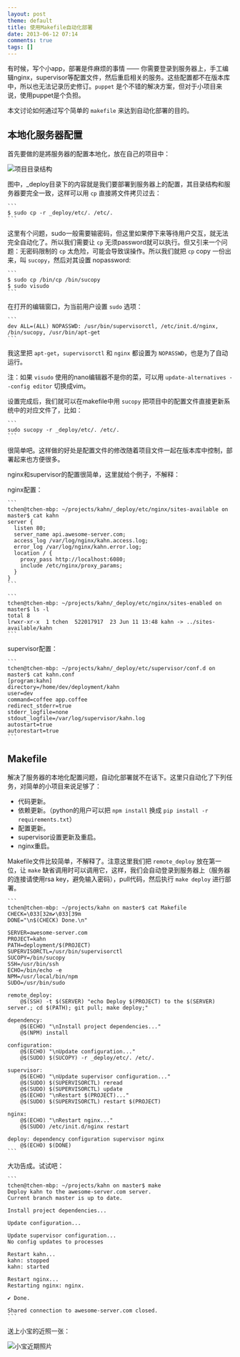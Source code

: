 ```yaml
---
layout: post
theme: default
title: 使用Makefile自动化部署
date: 2013-06-12 07:14
comments: true
tags: []
---
```


有时候，写个小app，部署是件麻烦的事情 —— 你需要登录到服务器上，手工编辑nginx，supervisor等配置文件，然后重启相关的服务。这些配置都不在版本库中，所以也无法记录历史修订。``puppet`` 是个不错的解决方案，但对于小项目来说，使用puppet是个负担。

本文讨论如何通过写个简单的 ``makefile`` 来达到自动化部署的目的。

<!--more-->

## 本地化服务器配置

首先要做的是將服务器的配置本地化，放在自己的项目中：

![项目目录结构](/assets/img/snapshots/project_layout.jpg)

图中，_deploy目录下的内容就是我们要部署到服务器上的配置，其目录结构和服务器要完全一致，这样可以用 ``cp`` 直接將文件拷贝过去：

    ```
    $ sudo cp -r _deploy/etc/. /etc/.
    ```

这里有个问题，sudo一般需要输密码，但这里如果停下来等待用户交互，就无法完全自动化了。所以我们需要让 ``cp`` 无须password就可以执行。但又引来一个问题：无密码限制的 ``cp`` 太危险，可能会导致误操作。所以我们就把 ``cp`` copy 一份出来，叫 ``sucopy``，然后对其设置 nopassword:

    ```
    $ sudo cp /bin/cp /bin/sucopy
    $ sudo visudo
    ```

在打开的编辑窗口，为当前用户设置 ``sudo`` 选项：

    ```
    dev ALL=(ALL) NOPASSWD: /usr/bin/supervisorctl, /etc/init.d/nginx, /bin/sucopy, /usr/bin/apt-get
    ```

我这里把 ``apt-get``，``supervisorctl`` 和 ``nginx`` 都设置为 ``NOPASSWD``，也是为了自动运行。

注：如果 ``visudo`` 使用的nano编辑器不是你的菜，可以用 ``update-alternatives --config editor`` 切换成vim。

设置完成后，我们就可以在makefile中用 ``sucopy`` 把项目中的配置文件直接更新系统中的对应文件了，比如：

    ```
    sudo sucopy -r _deploy/etc/. /etc/.
    ```

很简单吧。这样做的好处是配置文件的修改随着项目文件一起在版本库中控制，部署起来也方便很多。

nginx和supervisor的配置很简单，这里就给个例子，不解释：

nginx配置：

    ```
    tchen@tchen-mbp: ~/projects/kahn/_deploy/etc/nginx/sites-available on master$ cat kahn
    server {
      listen 80;
      server_name api.awesome-server.com;
      access_log /var/log/nginx/kahn.access.log;
      error_log /var/log/nginx/kahn.error.log;
      location / {
        proxy_pass http://localhost:6080;
        include /etc/nginx/proxy_params;
      }
    }
    ```

    ```
    tchen@tchen-mbp: ~/projects/kahn/_deploy/etc/nginx/sites-enabled on master$ ls -l
    total 8
    lrwxr-xr-x  1 tchen  522017917  23 Jun 11 13:48 kahn -> ../sites-available/kahn
    ```

supervisor配置：

    ```
    tchen@tchen-mbp: ~/projects/kahn/_deploy/etc/supervisor/conf.d on master$ cat kahn.conf
    [program:kahn]
    directory=/home/dev/deployment/kahn
    user=dev
    command=coffee app.coffee
    redirect_stderr=true
    stderr_logfile=none
    stdout_logfile=/var/log/supervisor/kahn.log
    autostart=true
    autorestart=true
    ```

## Makefile

解决了服务器的本地化配置问题，自动化部署就不在话下。这里只自动化了下列任务，对简单的小项目来说足够了：

* 代码更新。
* 依赖更新。（python的用户可以把 ``npm install`` 换成 ``pip install -r requirements.txt``）
* 配置更新。
* supervisor设置更新及重启。
* nginx重启。

Makefile文件比较简单，不解释了。注意这里我们把 ``remote_deploy`` 放在第一位，让 ``make`` 缺省调用时可以调用它，这样，我们会自动登录到服务器上（服务器的连接请使用rsa key，避免输入密码），pull代码，然后执行 ``make deploy`` 进行部署。

    ```
    tchen@tchen-mbp: ~/projects/kahn on master$ cat Makefile
    CHECK=\033[32m✔\033[39m
    DONE="\n$(CHECK) Done.\n"

    SERVER=awesome-server.com
    PROJECT=kahn
    PATH=deployment/$(PROJECT)
    SUPERVISORCTL=/usr/bin/supervisorctl
    SUCOPY=/bin/sucopy
    SSH=/usr/bin/ssh
    ECHO=/bin/echo -e
    NPM=/usr/local/bin/npm
    SUDO=/usr/bin/sudo

    remote_deploy:
        @$(SSH) -t $(SERVER) "echo Deploy $(PROJECT) to the $(SERVER) server.; cd $(PATH); git pull; make deploy;"

    dependency:
        @$(ECHO) "\nInstall project dependencies..."
        @$(NPM) install

    configuration:
        @$(ECHO) "\nUpdate configuration..."
        @$(SUDO) $(SUCOPY) -r _deploy/etc/. /etc/.

    supervisor:
        @$(ECHO) "\nUpdate supervisor configuration..."
        @$(SUDO) $(SUPERVISORCTL) reread
        @$(SUDO) $(SUPERVISORCTL) update
        @$(ECHO) "\nRestart $(PROJECT)..."
        @$(SUDO) $(SUPERVISORCTL) restart $(PROJECT)

    nginx:
        @$(ECHO) "\nRestart nginx..."
        @$(SUDO) /etc/init.d/nginx restart

    deploy: dependency configuration supervisor nginx
        @$(ECHO) $(DONE)
    ```

大功告成。试试吧：

    ```
    tchen@tchen-mbp: ~/projects/kahn on master$ make
    Deploy kahn to the awesome-server.com server.
    Current branch master is up to date.

    Install project dependencies...

    Update configuration...

    Update supervisor configuration...
    No config updates to processes

    Restart kahn...
    kahn: stopped
    kahn: started

    Restart nginx...
    Restarting nginx: nginx.

    ✔ Done.

    Shared connection to awesome-server.com closed.
    ```

送上小宝的近照一张：

![小宝近期照片](/assets/img/photos/baby20130612.jpg)